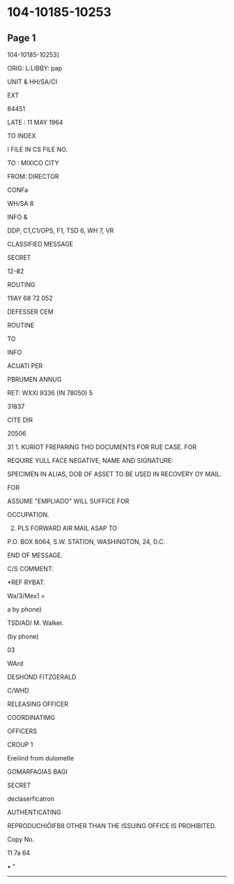 # 104-10185-10253

## Page 1

104-10185-10253]

ORIG: L:LIBBY: pap

UNIT & HH/SA/CI

EXT

84451

LATE : 11 MAY 1964

TO INDEX

I FILE IN CS FILE NO.

TO : MIXICO CITY

FROM: DIRECTOR

CONFa

WH/SA 8

INFO &

DDP, C1,C1/OPS, F1, TSD 6, WH 7, VR

CLASSIFIED MESSAGE

SECRET

12-₴2

ROUTING

11lAY 68 72 052

DEFESSER CEM

ROUTINE

TO

INFO

ACUATI PER

PBRUMEN ANNUG

RET: WXXI 9336 (IN 78050) 5

31837

CITE DIR

20506

31 1. KURIOT FREPARING THO DOCUMENTS FOR RUE CASE. FOR

REQUIRE YULL FACE NEGATIVE, NAME AND SIGNATURE:

SPECIMEN IN ALIAS, DOB OF ASSET TO BE USED IN RECOVERY OY MAIL.

FOR

ASSUME "EMPLIADO" WILL SUFFICE FOR

OCCUPATION.

2. PLS FORWARD AIR MAIL ASAP TO

P.O. BOX 8064, S.W. STATION, WASHINGTON, 24, D.C.

END OF MESSAGE.

C/S COMMENT:

*REF RYBAT.

Wa/3/Mex1 =

a by phone)

TSD/AD/ M. Walker.

(by phone)

03

WArd

DESHOND FITZGERALD

C/WHD

RELEASING OFFICER

COORDINATIMG

OFFICERS

CROUP 1

Ereiiind from dulometle

GOMARFAGIAS BAGI

SECRET

declaserficatron

AUTHENTICATING

REPRODUCHIÕIFB8 OTHER THAN THE ISSUING OFFICE IS PROHIBITED.

Copy No.

11 7a 64

• "

---

